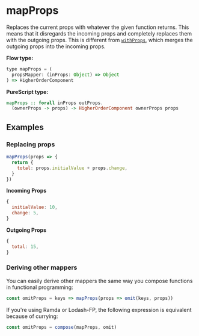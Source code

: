 # mapProps

Replaces the current props with whatever the given function returns. This means that it disregards the incoming props and completely replaces them with the outgoing props. This is different from [`withProps`](api/withprops.md), which merges the outgoing props into the incoming props.

**Flow type:**

```js
type mapProps = (
  propsMapper: (inProps: Object) => Object
) => HigherOrderComponent
```

**PureScript type:**

```haskell
mapProps :: forall inProps outProps.
  (ownerProps -> props) -> HigherOrderComponent ownerProps props
```

## Examples

### Replacing props

```js
mapProps(props => {
  return {
    total: props.initialValue + props.change,
  }
})
```

**Incoming Props**

```js
{
  initialValue: 10,
  change: 5,
}
```

**Outgoing Props**

```js
{
  total: 15,
}
```
### Deriving other mappers

You can easily derive other mappers the same way you compose functions in functional programming:

```js
const omitProps = keys => mapProps(props => omit(keys, props))
```

If you're using Ramda or Lodash-FP, the following expression is equivalent because of currying:

```js
const omitProps = compose(mapProps, omit)
```
